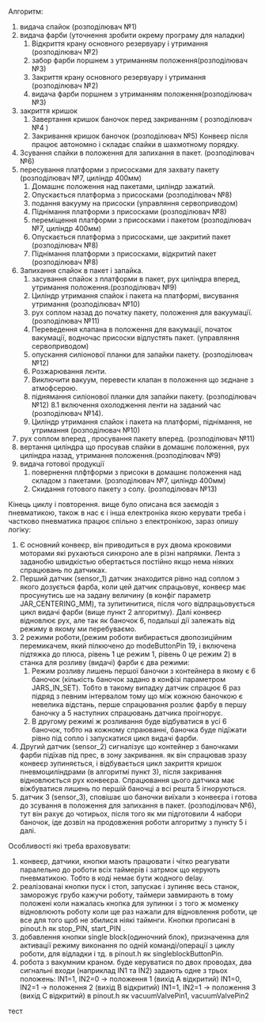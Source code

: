 Алгоритм:
1. видача спайок (розподілювач №1)
2. видача фарби (уточнення зробити окрему програму для наладки)
 	1. Відкриття крану основного резервуару і утримання (розподілювач №2)
	2. забор фарби поршнем з утриманням положення(розподілювач №3)
 	3. Закриття крану основного резервуару і утримання (розподілювач №2)
 	4. видача фарби поршнем з утриманням положення(розподілювач №3)
3. закриття кришок
	1. Завертання кришок баночок перед закриванням ( розподілювач №4 )
	2. Закривання кришок баночок (розподілювач №5)
Конвеєр після працює автономно і складає спайки в шахмотному порядку.
4. Зсування спайки в положення для запихання в пакет. (розподілювач №6)
5. пересування платформи з присосками для захвату пакету (розподілювач №7, циліндр 400мм)
	1. Домашнє положення над пакетами, циліндр зажатий.
	2. Опускається платформа  з присосками (розподілювач №8)
	3. подання вакууму на присоски (управляння сервоприводом)
	4. Піднімання платформи  з присосками (розподілювач №8)
	5. переміщення платформи з присосками і пакетом (розподілювач №7, циліндр 400мм)
	6. Опускається платформа  з присосками, ще закритий пакет (розподілювач №8)
	7. Піднімання платформи  з присосками, відкритий пакет (розподілювач №8)
6. Запихання спайок в пакет і запайка.
	1. засування спайок з платформи в пакет, рух циліндра вперед, утримання положення.(розподілювач №9)
 	2. Циліндр утримання спайок і пакета на платформі, висування утримання (розподілювач №10)
	3. рух соплом назад до початку пакету, положення для вакуумації. (розподілювач №11)
	4. Переведення клапана в положення для вакумації, початок вакумації, водночас присоски відпустять пакет. (управляння сервоприводом)
	5. опускання силіонової планки для запайки пакету. (розподілювач №12)
	6. Розжарювання лєнти.
	7. Виключити вакуум, перевести клапан в положення що зєднане з атмофсерою.
	8. піднямання силіонової планки для запайки пакету. (розподілювач №12)
		8.1 включення охолодження ленти на заданий час (розподілювач №14).
 	9. Циліндр утримання спайок і пакета на платформі, піднімання, не утримання (розподілювач №10)
10. рух соплом вперед , просування пакету вперед. (розподілювач №11)
11. вертання циліндра що просував спайки в домашнє положення, рух циліндра назад, утримання положення.(розподілювач №9)
7. видача готової продукції
 	1. повернення плфтформи з присоки в домашнє положення над складом з пакетами. (розподілювач №7, циліндр 400мм)
	2. Скидання готового пакету з солу. (розподілювач №13)

Кінець циклу і повторення.
вище було описана вся заємодія з пневматикою, також в нас є і інша електроніка якою керувати треба і частково пневматика працює спільно з електронікою, зараз опишу логіку:
1. Є основний конвеєр, він приводиться в рух двома кроковими моторами які рухаються синхроно але в різні напрямки. Лента з заданобю швидкістью обертається постійно якщо нема ніяких спрацювань по датчиках.
2. Перший датчик (sensor_1) датчик знаходится рівно над соплом з якого дозується фарба, коли цей датчик спрацьовує, конвеєр має просунутись ше на задану величину (в конфіг параметр JAR_CENTERING_MM), та зупитинитися, після чого відпрацьовується цикл видачі фарби (вище пункт 2 алгоритму). Далі конвеєр відновлює рух, але так як баночок 6, подальші дії залежать від режиму в якому ми перебуваємо.
3. 2 режими роботи,(режим роботи вибирається двопозиційним перемикачем, який пілкючено до modeButtonPin 19, і включена підтяжка до плюса, рівень 1 це режим 1, рівень 0 це режим 2) в станка для розливу (видачі) фарби є два режими:
	1. Режим розливу лишень першої баночки з контейнера в якому є 6 баночок (кількість баночок задано в конфізі параметром JARS_IN_SET). Тобто в такому випадку датчик спрацює 6 раз підряд з певним інтервалом тому що між кожною баночкою є невелика відстань, перше спрацювання розлиє фарбу в першу баночку а 5 наступних спрацювань датчика проігнорує.
	2. В другому режимі ж розливання буде відбуватися в усі 6 баночок, тобто на кожному спраюванні, баночка буде підїжати рівно під сопло і запускатися цикл видачі фарби.
4. Другий датчик (sensor_2) сигналізує що контейнер з баночками фарби підїхав під прес, в зону закривання. як він спрацював зразу конвеєр зупиняється, і відбувається цикл закриття кришок пневмоциліндрами (в алгоритмі пункт 3), після закривання відновлюється рух конвеєра. Спрацювання цього датчика має віжбуватися лишень по першій баночці а всі решта 5  ігноруються.
5. датчик 3 (sensor_3), сповішає шо баночки виїхали з конвеєра і готова до зсування в положення для запихання в пакет. (розподілювач №6), тут він рахує до чотирьох, після того як ми підготовили 4 набори баночок, іде дозвіл на продовження роботи алгоритму з пункту 5 і далі.

Особливості які треба враховувати:
1. конвеєр, датчики, кнопки мають працювати і чітко реагувати паралельно до роботи всіх таймерів і затрмок що керують пневматикою. Тобто в коді немає бути жодного delay.
2. реалізованаі кнопки пуск і стоп, запускає і зупиняє весь станок, заморожує грубо кажучи роботу, таймери завмирають в тому положені коли нажалась кнопка для  зупинки і з того ж моменку відновлюють роботу коли ще раз нажали для відновлення роботи, це все для того щоб не збилися ніякі таймнги. Кнопки прописані в pinout.h як stop_PIN, start_PIN .
3. добавлення кнопки single block(одиночний блок), призначенна для активації режиму виконання по одній команді/операції з циклу роботи, для відладки і тд. в pinout.h як singleblockButtonPin.
4. робота з вакумним краном. буде керуватися по двох проводах,  два сигнальні входи (наприклад IN1 та IN2) задають одне з трьох положень:
IN1=1, IN2=0 → положення 1 (вихід A відкритий)
IN1=0, IN2=1 → положення 2 (вихід B відкритий)
IN1=1, IN2=1 → положення 3 (вихід C відкритий)
в pinout.h як vacuumValvePin1, vacuumValvePin2

тест

